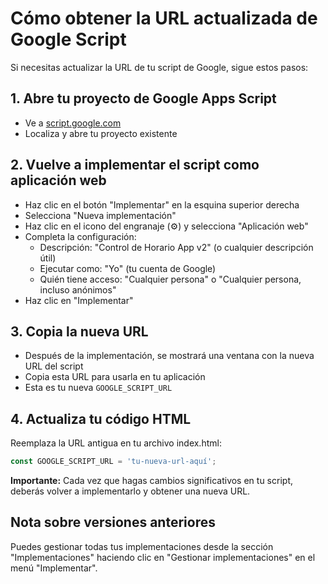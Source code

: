 # Cómo obtener la URL actualizada de Google Script

Si necesitas actualizar la URL de tu script de Google, sigue estos pasos:

## 1. Abre tu proyecto de Google Apps Script

- Ve a [script.google.com](https://script.google.com)
- Localiza y abre tu proyecto existente

## 2. Vuelve a implementar el script como aplicación web

- Haz clic en el botón "Implementar" en la esquina superior derecha
- Selecciona "Nueva implementación"
- Haz clic en el icono del engranaje (⚙️) y selecciona "Aplicación web"
- Completa la configuración:
  - Descripción: "Control de Horario App v2" (o cualquier descripción útil)
  - Ejecutar como: "Yo" (tu cuenta de Google)
  - Quién tiene acceso: "Cualquier persona" o "Cualquier persona, incluso anónimos"
- Haz clic en "Implementar"

## 3. Copia la nueva URL

- Después de la implementación, se mostrará una ventana con la nueva URL del script
- Copia esta URL para usarla en tu aplicación
- Esta es tu nueva `GOOGLE_SCRIPT_URL`

## 4. Actualiza tu código HTML

Reemplaza la URL antigua en tu archivo index.html:

```javascript
const GOOGLE_SCRIPT_URL = 'tu-nueva-url-aquí';
```

**Importante:** Cada vez que hagas cambios significativos en tu script, deberás volver a implementarlo y obtener una nueva URL.

## Nota sobre versiones anteriores

Puedes gestionar todas tus implementaciones desde la sección "Implementaciones" haciendo clic en "Gestionar implementaciones" en el menú "Implementar".
